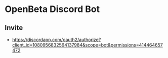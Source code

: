 # OpenBeta Discord Bot

## Invite

- https://discordapp.com/oauth2/authorize?client_id=1080956832564137984&scope=bot&permissions=414464657472
